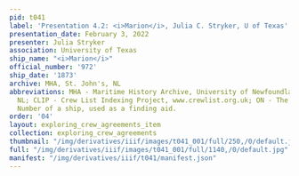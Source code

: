 ```yaml
---
pid: t041
label: 'Presentation 4.2: <i>Marion</i>, Julia C. Stryker, U of Texas'
presentation_date: February 3, 2022
presenter: Julia Stryker
association: University of Texas
ship_name: "<i>Marion</i>"
official_number: '972'
ship_date: '1873'
archive: MHA, St. John's, NL
abbreviations: MHA - Maritime History Archive, University of Newfoundland, St. John's
  NL; CLIP - Crew List Indexing Project, www.crewlist.org.uk; ON - The permanent Official
  Number of a ship, used as a finding aid.
order: '04'
layout: exploring_crew_agreements_item
collection: exploring_crew_agreements
thumbnail: "/img/derivatives/iiif/images/t041_001/full/250,/0/default.jpg"
full: "/img/derivatives/iiif/images/t041_001/full/1140,/0/default.jpg"
manifest: "/img/derivatives/iiif/t041/manifest.json"
---
```

